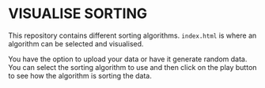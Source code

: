 # VISUALISE SORTING

This repository contains different sorting algorithms.
`index.html` is where an algorithm can be selected and visualised.

You have the option to upload your data or have it generate random data.
You can select the sorting algorithm to use and then click on the play button to see how the algorithm is sorting the data.
